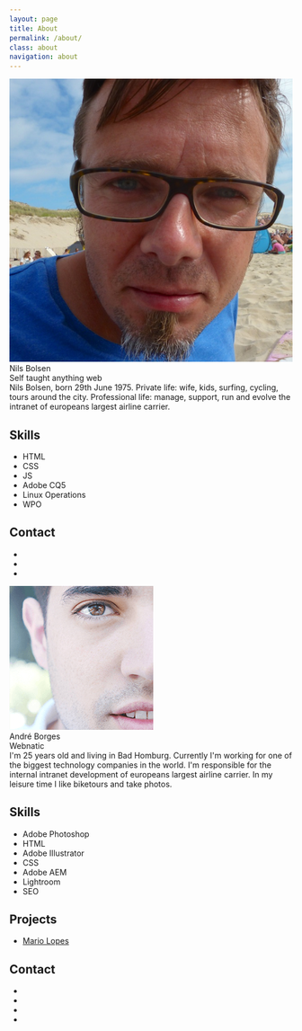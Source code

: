 ```yaml
---
layout: page
title: About
permalink: /about/
class: about
navigation: about
---
```


<div class="profile">
  <img class="profile-photo" src="/images/nils.jpg" alt="Nils on the Beach"/>
  <div class="profile-name">Nils Bolsen</div>
  <div class="profile-talent">Self taught anything web</div>
  <div class="profile-bio">
      Nils Bolsen, born 29th June 1975. Private life: wife, kids, surfing, cycling, tours around the city. Professional life: manage, support, run and evolve the intranet of europeans largest airline carrier.
  </div>
  <div class="profile-skills">
    <h2>Skills</h2>
    <ul>
      <li>HTML</li>
      <li>CSS</li>
      <li>JS</li>
      <li>Adobe CQ5</li>
      <li>Linux Operations</li>
      <li>WPO</li>
    </ul>
  </div>
  <div class="profile-contacts">
    <h2>Contact</h2>
    <ul>
        <li>
        <a href="mailto:nils.bolsen@gmail.com" title="write me a mail" class="fa-stack fa-2x circle">
          <i class="fa fa-pencil-square-o fa-stack-1x"></i>
        </a>
      </li>
      <li>
        <a href="https://twitter.com/neslob" class="fa-stack fa-2x circle">
          <i class="fa fa-twitter fa-stack-1x"></i>
        </a>
      </li>
      <li>
        <a href="https://github.com/webwb" class="fa-stack fa-2x circle">
          <i class="fa fa-github fa-stack-1x"></i>
        </a>
      </li>
      <!--<li>-->
      <!--  <a href="" class="fa-stack fa-2x circle">-->
      <!--    <i class="fa fa-linkedin fa-stack-1x"></i>-->
      <!--  </a>-->
      <!--</li>-->
      <!--<li>-->
      <!--  <a href="" class="fa-stack fa-2x circle">-->
      <!--   <i class="fa fa-google-plus fa-stack-1x"></i>-->
      <!--  </a>-->
      <!--</li>-->
    </ul>
  </div>
</div>

<div class="profile">
  <img class="profile-photo" src="/images/andreface.png" alt="just some random face"/>
  <div class="profile-name">André Borges</div>
  <div class="profile-talent">Webnatic</div>
  <div class="profile-bio">
    I'm 25 years old and living in Bad Homburg.
    Currently I'm working for one of the biggest technology companies in the world.
    I'm responsible for the internal intranet development of europeans largest airline carrier.
    In my leisure time I like biketours and take photos.  </div>
  <div class="profile-skills">
    <h2>Skills</h2>
    <ul>
      <li>Adobe Photoshop</li>
      <li>HTML</li>
      <li>Adobe Illustrator</li>
      <li>CSS</li>
      <li>Adobe AEM</li>
      <li>Lightroom</li>
      <li>SEO</li>
    </ul>
  </div>
    <div class="profile-skills">
    <h2>Projects</h2>
    <ul>
      <li><a href="http://www.lopesmario.com">Mario Lopes</a></li>
      <!--<li>Fahrtenbucher</li> */ -->
    </ul>
  </div>
  <div class="profile-contacts">
    <h2>Contact</h2>
    <ul>
      <li>
        <a href="mailto:cpne@me.com" class="fa-stack fa-2x circle">
          <i class="fa fa-pencil-square-o fa-stack-1x"></i>
        </a>
      </li>
      <li>
        <a href="https://www.linkedin.com/in/borgesandre" class="fa-stack fa-2x circle">
          <i class="fa fa-linkedin fa-stack-1x"></i>
        </a>
      </li>
      <li>
        <a href="https://www.xing.com/profile/Andre_Borges" class="fa-stack fa-2x circle">
         <i class="fa fa-xing fa-stack-1x"></i>
        </a>
      </li>
      <li>
        <a href="http://cpne.vsco.co/" class="fa-stack fa-2x circle">
          <i class="fa fa-camera fa-stack-1x"></i>
        </a>
      </li>
    </ul>
  </div>
</div>
